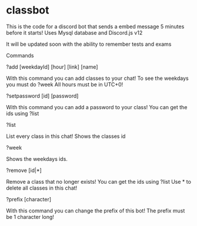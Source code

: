 # classbot
This is the code for a discord bot that sends a embed message 5 minutes before it starts! Uses Mysql database and Discord.js v12

It will be updated soon with the ability to remember tests and exams

Commands

?add [weekdayId] [hour] [link] [name]

With this command you can add classes to your chat!
To see the weekdays you must do ?week
All hours must be in UTC+0!


?setpassword [id] [password]

With this command you can add a password to your class!
You can get the ids using ?list


?list

List every class in this chat!
Shows the classes id


?week

Shows the weekdays ids.


?remove [id|*]

Remove a class that no longer exists!
You can get the ids using ?list
Use * to delete all classes in this chat!


?prefix [character]

With this command you can change the prefix of this bot!
The prefix must be 1 character long!
